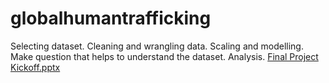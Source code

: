 # globalhumantrafficking
Selecting dataset.
Cleaning and wrangling data.
Scaling and modelling.
Make question that helps to understand the dataset.
Analysis.
[Final Project Kickoff.pptx](https://github.com/Magie594/globalhumantrafficking/files/12833017/Final.Project.Kickoff.pptx)
